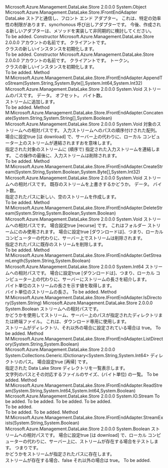 <Type Name="DataLakeStoreFrontEndAdapter" FullName="Microsoft.Azure.Management.DataLake.Store.DataLakeStoreFrontEndAdapter">
  <TypeSignature Language="C#" Value="public class DataLakeStoreFrontEndAdapter : Microsoft.Azure.Management.DataLake.Store.IFrontEndAdapter" />
  <TypeSignature Language="ILAsm" Value=".class public auto ansi beforefieldinit DataLakeStoreFrontEndAdapter extends System.Object implements class Microsoft.Azure.Management.DataLake.Store.IFrontEndAdapter" />
  <TypeSignature Language="DocId" Value="T:Microsoft.Azure.Management.DataLake.Store.DataLakeStoreFrontEndAdapter" />
  <TypeSignature Language="VB.NET" Value="Public Class DataLakeStoreFrontEndAdapter&#xA;Implements IFrontEndAdapter" />
  <TypeSignature Language="F#" Value="type DataLakeStoreFrontEndAdapter = class&#xA;    interface IFrontEndAdapter" />
  <AssemblyInfo>
    <AssemblyName>Microsoft.Azure.Management.DataLake.Store</AssemblyName>
    <AssemblyVersion>2.0.0.0</AssemblyVersion>
  </AssemblyInfo>
  <Base>
    <BaseTypeName>System.Object</BaseTypeName>
  </Base>
  <Interfaces>
    <Interface>
      <InterfaceName>Microsoft.Azure.Management.DataLake.Store.IFrontEndAdapter</InterfaceName>
    </Interface>
  </Interfaces>
  <Docs>
    <summary>
            DataLake ストアと通信し、フロント エンド アダプター。
            これは、特定の効率性の制限があります、syncrhonous 呼び出しアダプターです。
            今後、作成される新しいアダプターは、メソッドを実装して非同期的に検討してください。
            </summary>
    <remarks>To be added.</remarks>
  </Docs>
  <Members>
    <Member MemberName=".ctor">
      <MemberSignature Language="C#" Value="public DataLakeStoreFrontEndAdapter (string accountName, Microsoft.Azure.Management.DataLake.Store.IDataLakeStoreFileSystemManagementClient client);" />
      <MemberSignature Language="ILAsm" Value=".method public hidebysig specialname rtspecialname instance void .ctor(string accountName, class Microsoft.Azure.Management.DataLake.Store.IDataLakeStoreFileSystemManagementClient client) cil managed" />
      <MemberSignature Language="DocId" Value="M:Microsoft.Azure.Management.DataLake.Store.DataLakeStoreFrontEndAdapter.#ctor(System.String,Microsoft.Azure.Management.DataLake.Store.IDataLakeStoreFileSystemManagementClient)" />
      <MemberSignature Language="VB.NET" Value="Public Sub New (accountName As String, client As IDataLakeStoreFileSystemManagementClient)" />
      <MemberSignature Language="F#" Value="new Microsoft.Azure.Management.DataLake.Store.DataLakeStoreFrontEndAdapter : string * Microsoft.Azure.Management.DataLake.Store.IDataLakeStoreFileSystemManagementClient -&gt; Microsoft.Azure.Management.DataLake.Store.DataLakeStoreFrontEndAdapter" Usage="new Microsoft.Azure.Management.DataLake.Store.DataLakeStoreFrontEndAdapter (accountName, client)" />
      <MemberType>Constructor</MemberType>
      <AssemblyInfo>
        <AssemblyName>Microsoft.Azure.Management.DataLake.Store</AssemblyName>
        <AssemblyVersion>2.0.0.0</AssemblyVersion>
      </AssemblyInfo>
      <Parameters>
        <Parameter Name="accountName" Type="System.String" />
        <Parameter Name="client" Type="Microsoft.Azure.Management.DataLake.Store.IDataLakeStoreFileSystemManagementClient" />
      </Parameters>
      <Docs>
        <param name="accountName">アカウントの名前です。</param>
        <param name="client">クライアントです。</param>
        <summary>
            <see cref="T:Microsoft.Azure.Management.DataLake.Store.DataLakeStoreFrontEndAdapter" /> クラスの新しいインスタンスを初期化します。
            </summary>
        <remarks>To be added.</remarks>
      </Docs>
    </Member>
    <Member MemberName=".ctor">
      <MemberSignature Language="C#" Value="public DataLakeStoreFrontEndAdapter (string accountName, Microsoft.Azure.Management.DataLake.Store.IDataLakeStoreFileSystemManagementClient client, System.Threading.CancellationToken token);" />
      <MemberSignature Language="ILAsm" Value=".method public hidebysig specialname rtspecialname instance void .ctor(string accountName, class Microsoft.Azure.Management.DataLake.Store.IDataLakeStoreFileSystemManagementClient client, valuetype System.Threading.CancellationToken token) cil managed" />
      <MemberSignature Language="DocId" Value="M:Microsoft.Azure.Management.DataLake.Store.DataLakeStoreFrontEndAdapter.#ctor(System.String,Microsoft.Azure.Management.DataLake.Store.IDataLakeStoreFileSystemManagementClient,System.Threading.CancellationToken)" />
      <MemberSignature Language="VB.NET" Value="Public Sub New (accountName As String, client As IDataLakeStoreFileSystemManagementClient, token As CancellationToken)" />
      <MemberSignature Language="F#" Value="new Microsoft.Azure.Management.DataLake.Store.DataLakeStoreFrontEndAdapter : string * Microsoft.Azure.Management.DataLake.Store.IDataLakeStoreFileSystemManagementClient * System.Threading.CancellationToken -&gt; Microsoft.Azure.Management.DataLake.Store.DataLakeStoreFrontEndAdapter" Usage="new Microsoft.Azure.Management.DataLake.Store.DataLakeStoreFrontEndAdapter (accountName, client, token)" />
      <MemberType>Constructor</MemberType>
      <AssemblyInfo>
        <AssemblyName>Microsoft.Azure.Management.DataLake.Store</AssemblyName>
        <AssemblyVersion>2.0.0.0</AssemblyVersion>
      </AssemblyInfo>
      <Parameters>
        <Parameter Name="accountName" Type="System.String" />
        <Parameter Name="client" Type="Microsoft.Azure.Management.DataLake.Store.IDataLakeStoreFileSystemManagementClient" />
        <Parameter Name="token" Type="System.Threading.CancellationToken" />
      </Parameters>
      <Docs>
        <param name="accountName">アカウントの名前です。</param>
        <param name="client">クライアントです。</param>
        <param name="token">トークン。</param>
        <summary>
            <see cref="T:Microsoft.Azure.Management.DataLake.Store.DataLakeStoreFrontEndAdapter" /> クラスの新しいインスタンスを初期化します。
            </summary>
        <remarks>To be added.</remarks>
      </Docs>
    </Member>
    <Member MemberName="AppendToStream">
      <MemberSignature Language="C#" Value="public void AppendToStream (string streamPath, byte[] data, long offset, int byteCount);" />
      <MemberSignature Language="ILAsm" Value=".method public hidebysig newslot virtual instance void AppendToStream(string streamPath, unsigned int8[] data, int64 offset, int32 byteCount) cil managed" />
      <MemberSignature Language="DocId" Value="M:Microsoft.Azure.Management.DataLake.Store.DataLakeStoreFrontEndAdapter.AppendToStream(System.String,System.Byte[],System.Int64,System.Int32)" />
      <MemberSignature Language="VB.NET" Value="Public Sub AppendToStream (streamPath As String, data As Byte(), offset As Long, byteCount As Integer)" />
      <MemberSignature Language="F#" Value="abstract member AppendToStream : string * byte[] * int64 * int -&gt; unit&#xA;override this.AppendToStream : string * byte[] * int64 * int -&gt; unit" Usage="dataLakeStoreFrontEndAdapter.AppendToStream (streamPath, data, offset, byteCount)" />
      <MemberType>Method</MemberType>
      <Implements>
        <InterfaceMember>M:Microsoft.Azure.Management.DataLake.Store.IFrontEndAdapter.AppendToStream(System.String,System.Byte[],System.Int64,System.Int32)</InterfaceMember>
      </Implements>
      <AssemblyInfo>
        <AssemblyName>Microsoft.Azure.Management.DataLake.Store</AssemblyName>
        <AssemblyVersion>2.0.0.0</AssemblyVersion>
      </AssemblyInfo>
      <ReturnValue>
        <ReturnType>System.Void</ReturnType>
      </ReturnValue>
      <Parameters>
        <Parameter Name="streamPath" Type="System.String" />
        <Parameter Name="data" Type="System.Byte[]" />
        <Parameter Name="offset" Type="System.Int64" />
        <Parameter Name="byteCount" Type="System.Int32" />
      </Parameters>
      <Docs>
        <param name="streamPath">ストリームのパスです。</param>
        <param name="data">データ。</param>
        <param name="offset">オフセット。</param>
        <param name="byteCount">バイト数。</param>
        <summary>
            ストリームに追加します。
            </summary>
        <remarks>To be added.</remarks>
        <exception cref="T:System.Threading.Tasks.TaskCanceledException" />
      </Docs>
    </Member>
    <Member MemberName="Concatenate">
      <MemberSignature Language="C#" Value="public void Concatenate (string targetStreamPath, string[] inputStreamPaths, bool isDownload = false);" />
      <MemberSignature Language="ILAsm" Value=".method public hidebysig newslot virtual instance void Concatenate(string targetStreamPath, string[] inputStreamPaths, bool isDownload) cil managed" />
      <MemberSignature Language="DocId" Value="M:Microsoft.Azure.Management.DataLake.Store.DataLakeStoreFrontEndAdapter.Concatenate(System.String,System.String[],System.Boolean)" />
      <MemberSignature Language="VB.NET" Value="Public Sub Concatenate (targetStreamPath As String, inputStreamPaths As String(), Optional isDownload As Boolean = false)" />
      <MemberSignature Language="F#" Value="abstract member Concatenate : string * string[] * bool -&gt; unit&#xA;override this.Concatenate : string * string[] * bool -&gt; unit" Usage="dataLakeStoreFrontEndAdapter.Concatenate (targetStreamPath, inputStreamPaths, isDownload)" />
      <MemberType>Method</MemberType>
      <Implements>
        <InterfaceMember>M:Microsoft.Azure.Management.DataLake.Store.IFrontEndAdapter.Concatenate(System.String,System.String[],System.Boolean)</InterfaceMember>
      </Implements>
      <AssemblyInfo>
        <AssemblyName>Microsoft.Azure.Management.DataLake.Store</AssemblyName>
        <AssemblyVersion>2.0.0.0</AssemblyVersion>
      </AssemblyInfo>
      <ReturnValue>
        <ReturnType>System.Void</ReturnType>
      </ReturnValue>
      <Parameters>
        <Parameter Name="targetStreamPath" Type="System.String" />
        <Parameter Name="inputStreamPaths" Type="System.String[]" />
        <Parameter Name="isDownload" Type="System.Boolean" />
      </Parameters>
      <Docs>
        <param name="targetStreamPath">対象のストリームへの相対パスです。</param>
        <param name="inputStreamPaths">入力ストリームへのパスの順序付けされた配列。</param>
        <param name="isDownload">場合に設定<c>true</c> [は download] で、サーバー上の代わりに、ローカル コンピューター上のストリームが連結されますおを意味します。</param>
        <summary>
            指定された対象のストリームに (順序で) 指定された入力ストリームを連結します。
            この操作の最後に、入力ストリームは削除されます。
            </summary>
        <remarks>To be added.</remarks>
        <exception cref="T:System.Threading.Tasks.TaskCanceledException" />
      </Docs>
    </Member>
    <Member MemberName="CreateStream">
      <MemberSignature Language="C#" Value="public void CreateStream (string streamPath, bool overwrite, byte[] data, int byteCount);" />
      <MemberSignature Language="ILAsm" Value=".method public hidebysig newslot virtual instance void CreateStream(string streamPath, bool overwrite, unsigned int8[] data, int32 byteCount) cil managed" />
      <MemberSignature Language="DocId" Value="M:Microsoft.Azure.Management.DataLake.Store.DataLakeStoreFrontEndAdapter.CreateStream(System.String,System.Boolean,System.Byte[],System.Int32)" />
      <MemberSignature Language="VB.NET" Value="Public Sub CreateStream (streamPath As String, overwrite As Boolean, data As Byte(), byteCount As Integer)" />
      <MemberSignature Language="F#" Value="abstract member CreateStream : string * bool * byte[] * int -&gt; unit&#xA;override this.CreateStream : string * bool * byte[] * int -&gt; unit" Usage="dataLakeStoreFrontEndAdapter.CreateStream (streamPath, overwrite, data, byteCount)" />
      <MemberType>Method</MemberType>
      <Implements>
        <InterfaceMember>M:Microsoft.Azure.Management.DataLake.Store.IFrontEndAdapter.CreateStream(System.String,System.Boolean,System.Byte[],System.Int32)</InterfaceMember>
      </Implements>
      <AssemblyInfo>
        <AssemblyName>Microsoft.Azure.Management.DataLake.Store</AssemblyName>
        <AssemblyVersion>2.0.0.0</AssemblyVersion>
      </AssemblyInfo>
      <ReturnValue>
        <ReturnType>System.Void</ReturnType>
      </ReturnValue>
      <Parameters>
        <Parameter Name="streamPath" Type="System.String" />
        <Parameter Name="overwrite" Type="System.Boolean" />
        <Parameter Name="data" Type="System.Byte[]" />
        <Parameter Name="byteCount" Type="System.Int32" />
      </Parameters>
      <Docs>
        <param name="streamPath">ストリームへの相対パスです。</param>
        <param name="overwrite">既存のストリームを上書きするかどうか。</param>
        <param name="data">データ。</param>
        <param name="byteCount">バイト数。</param>
        <summary>
            指定されたパスに新しい、空のストリームを作成します。
            </summary>
        <remarks>To be added.</remarks>
        <exception cref="T:System.Threading.Tasks.TaskCanceledException" />
      </Docs>
    </Member>
    <Member MemberName="DeleteStream">
      <MemberSignature Language="C#" Value="public void DeleteStream (string streamPath, bool recurse = false, bool isDownload = false);" />
      <MemberSignature Language="ILAsm" Value=".method public hidebysig newslot virtual instance void DeleteStream(string streamPath, bool recurse, bool isDownload) cil managed" />
      <MemberSignature Language="DocId" Value="M:Microsoft.Azure.Management.DataLake.Store.DataLakeStoreFrontEndAdapter.DeleteStream(System.String,System.Boolean,System.Boolean)" />
      <MemberSignature Language="VB.NET" Value="Public Sub DeleteStream (streamPath As String, Optional recurse As Boolean = false, Optional isDownload As Boolean = false)" />
      <MemberSignature Language="F#" Value="abstract member DeleteStream : string * bool * bool -&gt; unit&#xA;override this.DeleteStream : string * bool * bool -&gt; unit" Usage="dataLakeStoreFrontEndAdapter.DeleteStream (streamPath, recurse, isDownload)" />
      <MemberType>Method</MemberType>
      <Implements>
        <InterfaceMember>M:Microsoft.Azure.Management.DataLake.Store.IFrontEndAdapter.DeleteStream(System.String,System.Boolean,System.Boolean)</InterfaceMember>
      </Implements>
      <AssemblyInfo>
        <AssemblyName>Microsoft.Azure.Management.DataLake.Store</AssemblyName>
        <AssemblyVersion>2.0.0.0</AssemblyVersion>
      </AssemblyInfo>
      <ReturnValue>
        <ReturnType>System.Void</ReturnType>
      </ReturnValue>
      <Parameters>
        <Parameter Name="streamPath" Type="System.String" />
        <Parameter Name="recurse" Type="System.Boolean" />
        <Parameter Name="isDownload" Type="System.Boolean" />
      </Parameters>
      <Docs>
        <param name="streamPath">ストリームへの相対パスです。</param>
        <param name="recurse">場合設定<c>true</c> [recurse] です。 これはフォルダー ストリームにのみ使用されます。</param>
        <param name="isDownload">場合に設定<c>true</c> [ダウンロードは]、つまり、ローカル コンピューターの代わりに、サーバー上でストリームは削除されます。</param>
        <summary>
            指定されたパスに既存のストリームを削除します。
            </summary>
        <remarks>To be added.</remarks>
        <exception cref="T:System.Threading.Tasks.TaskCanceledException" />
      </Docs>
    </Member>
    <Member MemberName="GetStreamLength">
      <MemberSignature Language="C#" Value="public long GetStreamLength (string streamPath, bool isDownload = false);" />
      <MemberSignature Language="ILAsm" Value=".method public hidebysig newslot virtual instance int64 GetStreamLength(string streamPath, bool isDownload) cil managed" />
      <MemberSignature Language="DocId" Value="M:Microsoft.Azure.Management.DataLake.Store.DataLakeStoreFrontEndAdapter.GetStreamLength(System.String,System.Boolean)" />
      <MemberSignature Language="VB.NET" Value="Public Function GetStreamLength (streamPath As String, Optional isDownload As Boolean = false) As Long" />
      <MemberSignature Language="F#" Value="abstract member GetStreamLength : string * bool -&gt; int64&#xA;override this.GetStreamLength : string * bool -&gt; int64" Usage="dataLakeStoreFrontEndAdapter.GetStreamLength (streamPath, isDownload)" />
      <MemberType>Method</MemberType>
      <Implements>
        <InterfaceMember>M:Microsoft.Azure.Management.DataLake.Store.IFrontEndAdapter.GetStreamLength(System.String,System.Boolean)</InterfaceMember>
      </Implements>
      <AssemblyInfo>
        <AssemblyName>Microsoft.Azure.Management.DataLake.Store</AssemblyName>
        <AssemblyVersion>2.0.0.0</AssemblyVersion>
      </AssemblyInfo>
      <ReturnValue>
        <ReturnType>System.Int64</ReturnType>
      </ReturnValue>
      <Parameters>
        <Parameter Name="streamPath" Type="System.String" />
        <Parameter Name="isDownload" Type="System.Boolean" />
      </Parameters>
      <Docs>
        <param name="streamPath">ストリームへの相対パスです。</param>
        <param name="isDownload">場合に設定<c>true</c> [ダウンロードは]、つまり、ローカル コンピューター上の代わりに、サーバーにストリームの長さを紹介します。</param>
        <summary>
            バイト単位のストリームの長さを示す値を取得します。
            </summary>
        <returns>
            バイト単位のストリームの長さ。
            </returns>
        <remarks>To be added.</remarks>
        <exception cref="T:System.Threading.Tasks.TaskCanceledException" />
      </Docs>
    </Member>
    <Member MemberName="IsDirectory">
      <MemberSignature Language="C#" Value="public bool IsDirectory (string streamPath);" />
      <MemberSignature Language="ILAsm" Value=".method public hidebysig newslot virtual instance bool IsDirectory(string streamPath) cil managed" />
      <MemberSignature Language="DocId" Value="M:Microsoft.Azure.Management.DataLake.Store.DataLakeStoreFrontEndAdapter.IsDirectory(System.String)" />
      <MemberSignature Language="VB.NET" Value="Public Function IsDirectory (streamPath As String) As Boolean" />
      <MemberSignature Language="F#" Value="abstract member IsDirectory : string -&gt; bool&#xA;override this.IsDirectory : string -&gt; bool" Usage="dataLakeStoreFrontEndAdapter.IsDirectory streamPath" />
      <MemberType>Method</MemberType>
      <Implements>
        <InterfaceMember>M:Microsoft.Azure.Management.DataLake.Store.IFrontEndAdapter.IsDirectory(System.String)</InterfaceMember>
      </Implements>
      <AssemblyInfo>
        <AssemblyName>Microsoft.Azure.Management.DataLake.Store</AssemblyName>
        <AssemblyVersion>2.0.0.0</AssemblyVersion>
      </AssemblyInfo>
      <ReturnValue>
        <ReturnType>System.Boolean</ReturnType>
      </ReturnValue>
      <Parameters>
        <Parameter Name="streamPath" Type="System.String" />
      </Parameters>
      <Docs>
        <param name="streamPath">ストリームへの相対パスです。</param>
        <summary>
            かどうかを使用してストリーム、サーバー上のパスが指定されたディレクトリまたは終端ファイル。
            これは、ダウンロード専用に使用します。
            </summary>
        <returns>
            ストリームがディレクトリ、それ以外の場合に設定されている場合は true。
            </returns>
        <remarks>To be added.</remarks>
        <exception cref="T:System.Threading.Tasks.TaskCanceledException" />
      </Docs>
    </Member>
    <Member MemberName="ListDirectory">
      <MemberSignature Language="C#" Value="public System.Collections.Generic.IDictionary&lt;string,long&gt; ListDirectory (string directoryPath, bool recursive);" />
      <MemberSignature Language="ILAsm" Value=".method public hidebysig newslot virtual instance class System.Collections.Generic.IDictionary`2&lt;string, int64&gt; ListDirectory(string directoryPath, bool recursive) cil managed" />
      <MemberSignature Language="DocId" Value="M:Microsoft.Azure.Management.DataLake.Store.DataLakeStoreFrontEndAdapter.ListDirectory(System.String,System.Boolean)" />
      <MemberSignature Language="VB.NET" Value="Public Function ListDirectory (directoryPath As String, recursive As Boolean) As IDictionary(Of String, Long)" />
      <MemberSignature Language="F#" Value="abstract member ListDirectory : string * bool -&gt; System.Collections.Generic.IDictionary&lt;string, int64&gt;&#xA;override this.ListDirectory : string * bool -&gt; System.Collections.Generic.IDictionary&lt;string, int64&gt;" Usage="dataLakeStoreFrontEndAdapter.ListDirectory (directoryPath, recursive)" />
      <MemberType>Method</MemberType>
      <Implements>
        <InterfaceMember>M:Microsoft.Azure.Management.DataLake.Store.IFrontEndAdapter.ListDirectory(System.String,System.Boolean)</InterfaceMember>
      </Implements>
      <AssemblyInfo>
        <AssemblyName>Microsoft.Azure.Management.DataLake.Store</AssemblyName>
        <AssemblyVersion>2.0.0.0</AssemblyVersion>
      </AssemblyInfo>
      <ReturnValue>
        <ReturnType>System.Collections.Generic.IDictionary&lt;System.String,System.Int64&gt;</ReturnType>
      </ReturnValue>
      <Parameters>
        <Parameter Name="directoryPath" Type="System.String" />
        <Parameter Name="recursive" Type="System.Boolean" />
      </Parameters>
      <Docs>
        <param name="directoryPath">ディレクトリのパス。</param>
        <param name="recursive">場合設定<c>true</c> [再帰] です。</param>
        <summary>
            指定された Data Lake Store ディレクトリを一覧表示します。
            </summary>
        <returns>
            文字列のパスとその対応するファイルのサイズ、(バイト単位) の一覧。
            </returns>
        <remarks>To be added.</remarks>
      </Docs>
    </Member>
    <Member MemberName="ReadStream">
      <MemberSignature Language="C#" Value="public System.IO.Stream ReadStream (string streamPath, long offset, long length, bool isDownload = false);" />
      <MemberSignature Language="ILAsm" Value=".method public hidebysig newslot virtual instance class System.IO.Stream ReadStream(string streamPath, int64 offset, int64 length, bool isDownload) cil managed" />
      <MemberSignature Language="DocId" Value="M:Microsoft.Azure.Management.DataLake.Store.DataLakeStoreFrontEndAdapter.ReadStream(System.String,System.Int64,System.Int64,System.Boolean)" />
      <MemberSignature Language="VB.NET" Value="Public Function ReadStream (streamPath As String, offset As Long, length As Long, Optional isDownload As Boolean = false) As Stream" />
      <MemberSignature Language="F#" Value="abstract member ReadStream : string * int64 * int64 * bool -&gt; System.IO.Stream&#xA;override this.ReadStream : string * int64 * int64 * bool -&gt; System.IO.Stream" Usage="dataLakeStoreFrontEndAdapter.ReadStream (streamPath, offset, length, isDownload)" />
      <MemberType>Method</MemberType>
      <Implements>
        <InterfaceMember>M:Microsoft.Azure.Management.DataLake.Store.IFrontEndAdapter.ReadStream(System.String,System.Int64,System.Int64,System.Boolean)</InterfaceMember>
      </Implements>
      <AssemblyInfo>
        <AssemblyName>Microsoft.Azure.Management.DataLake.Store</AssemblyName>
        <AssemblyVersion>2.0.0.0</AssemblyVersion>
      </AssemblyInfo>
      <ReturnValue>
        <ReturnType>System.IO.Stream</ReturnType>
      </ReturnValue>
      <Parameters>
        <Parameter Name="streamPath" Type="System.String" />
        <Parameter Name="offset" Type="System.Int64" />
        <Parameter Name="length" Type="System.Int64" />
        <Parameter Name="isDownload" Type="System.Boolean" />
      </Parameters>
      <Docs>
        <param name="streamPath">To be added.</param>
        <param name="offset">To be added.</param>
        <param name="length">To be added.</param>
        <param name="isDownload">To be added.</param>
        <summary>To be added.</summary>
        <returns>To be added.</returns>
        <remarks>To be added.</remarks>
      </Docs>
    </Member>
    <Member MemberName="StreamExists">
      <MemberSignature Language="C#" Value="public bool StreamExists (string streamPath, bool isDownload = false);" />
      <MemberSignature Language="ILAsm" Value=".method public hidebysig newslot virtual instance bool StreamExists(string streamPath, bool isDownload) cil managed" />
      <MemberSignature Language="DocId" Value="M:Microsoft.Azure.Management.DataLake.Store.DataLakeStoreFrontEndAdapter.StreamExists(System.String,System.Boolean)" />
      <MemberSignature Language="VB.NET" Value="Public Function StreamExists (streamPath As String, Optional isDownload As Boolean = false) As Boolean" />
      <MemberSignature Language="F#" Value="abstract member StreamExists : string * bool -&gt; bool&#xA;override this.StreamExists : string * bool -&gt; bool" Usage="dataLakeStoreFrontEndAdapter.StreamExists (streamPath, isDownload)" />
      <MemberType>Method</MemberType>
      <Implements>
        <InterfaceMember>M:Microsoft.Azure.Management.DataLake.Store.IFrontEndAdapter.StreamExists(System.String,System.Boolean)</InterfaceMember>
      </Implements>
      <AssemblyInfo>
        <AssemblyName>Microsoft.Azure.Management.DataLake.Store</AssemblyName>
        <AssemblyVersion>2.0.0.0</AssemblyVersion>
      </AssemblyInfo>
      <ReturnValue>
        <ReturnType>System.Boolean</ReturnType>
      </ReturnValue>
      <Parameters>
        <Parameter Name="streamPath" Type="System.String" />
        <Parameter Name="isDownload" Type="System.Boolean" />
      </Parameters>
      <Docs>
        <param name="streamPath">ストリームへの相対パスです。</param>
        <param name="isDownload">場合に設定<c>true</c> [は download] で、ローカル コンピューターの代わりに、サーバー上に、ストリームが存在する場合をテストします。 つまりです。</param>
        <summary>
            かどうかをストリームが指定されたパスに存在します。
            </summary>
        <returns>
            ストリームが存在する場合、false それ以外の場合は true。
            </returns>
        <remarks>To be added.</remarks>
        <exception cref="T:System.Threading.Tasks.TaskCanceledException" />
      </Docs>
    </Member>
  </Members>
</Type>